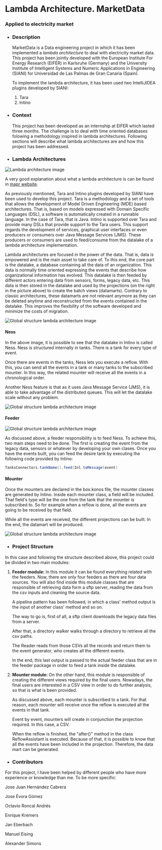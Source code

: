# Lambda Architecture. MarketData### Applied to electricity market* ### Description    MarketData is a Data engineering project in which it has been implemented a *lambda architecture* to deal with electricity market data. This project has been jointly developed with the European Institute For Energy Research (EIFER) in Karlsruhe (Germany) and the University Institute of Intelligent Systems and Numeric Applications in Engineering (SIANI) for Universidad de Las Palmas de Gran Canaria (Spain).        To implement the lambda architecture, it has been used two IntelliJIDEA plugins developed by SIANI:        1. Tara    2. Intino    * ### Context    This project has been developed as an internship at EIFER which lasted three months. The challenge is to deal with time oriented databases folowing a methodology inspired in lambda architectures. Following sections will describe what lambda architectures are and how this project has been addressed.    * ### Lambda Architectures![Lambda architecture image](./lambda_architecture.PNG)A very good explanation about what a lambda architecture is can be found in [mapr website](https://mapr.com/developercentral/lambda-architecture/).As previously mentioned, Tara and Intino plugins developed by SIANI have been used to develop this project. Tara is a methodology and a set of tools that allows the development of Model Driven Engineering (MDE) based architectures. That is, based on models expressed with Domain Specific Languages (DSL), a software is automatically created in a runnable language. In the case of Tara, that is Java. Intino is supported over Tara and provide many DSLs that provide support to the Tara users. This support regards the development of services, graphical user interfaces or even producers or consumers over Java Message Services (JMS). These producers or consumers are used to feed/consume from the datalake of a lambda architecture implementation.Lambda architectures are focused in the power of the data. That is, data is empowered and is the main asset to take care of. To this end, the core part is the datalake, a database containing all the data of an organization. This data is normally time oriented expressing the events that describe how organizational information has evolved. This datalake is then feeded by different actors entering data from sensors, forms, legacy data, etc. This data is then stored in the datalake and used by the projections (on the right in the picture above) to create the batch views (datamarts). Contrary to classic architectures, these datamarts are not relevant anymore as they can be deleted anytime and reconstructed from the events contained in the datalake. This improves the flexibility of the software developed and minimize the costs of migration.![Global structure lambda architecture image](./Global.PNG)#### Ness  In the above image, it is possible to see that the datalake in Intino is called Ness. Ness is structured internally in tanks. There is a tank for every type of event.   Once there are events in the tanks, Ness lets you execute a reflow. With this, you can send all the events in a tank or many tanks to the subscribed mounter. In this way, the related mounter will receive all the events in a chronological order.  Another Ness feature is that as it uses Java Message Service (JMS), it is able to take advantage of the distributed queues. This will let the datalake scale without any problem. ![Global structure lambda architecture image](./Ness.PNG)#### Feeder![Global structure lambda architecture image](./Feeder.PNG)As discussed above, a feeder responsibility is to feed Ness. To achieve this, two main steps need to be done. The first is creating the event from the legacy data, sensors or whatever by developing your own clases. Once you have the events built, you can feed the desire tank by executing the following code provided by Intino:```javaTanksConnectors.tankName().feed(Inl.toMessage(event)```#### MounterOnce the mounters are declared in the box.konos file, the mounter classes are generated by Intino. Inside each mounter class, a field will be included. That field's type will be the one from the tank that the mounter is subscribed to. So for example when a reflow is done, all the events are going to be received by that field.While all the events are received, the different projections can be built. In the end, the datamart will be produced.![Global structure lambda architecture image](./Projection.PNG)* ### Project StructureIn this case and following the structure described above, this project could be divided in two main modules:1. **Feeder module:** In this module it can be found everything related with the feeders. Now, there are only four feeders as there are four data sources. You will also find inside this module classes that are responsible of retrieving data form a sftp server, reading the data from the csv inputs and cleaning the source data.    A pipeline pattern has been followed, in which a class' method output is the input of another class' method and so on.         The way to go is, first of all, a sftp client downloads the legacy data files from a server.         After that, a directory walker walks through a directory to retrieve all the csv paths.         The Reader reads from those CSVs all the records and return them to the event generator, who creates all the different events.         In the end, this last output is passed to the actual feeder class that are in the feeder package in order to feed a tank inside the datalake.2. **Mounter module:** On the other hand, this module is responsible of creating the different views required by the final users. Nowadays, the final users are interested in a CSV view in order to do further analysis, so that is what is been provided.        As discussed above, each mounter is subscribed to a tank. For that reason, each mounter will receive once the reflow is executed all the events in that tank.         Event by event, mounters will create in conjunction the projection required. In this case, a CSV.        When the reflow is finished, the "after()" method in the class ReflowAssistant is executed. Because of that, it is possible to know that all the events have been included in the projection. Therefore, the data mart can be generated.    * ### ContributorsFor this project, I have been helped by different people who have more experience or knowledge than me. To be more specific:Jose Juan Hernández CabreraJose Évora GómezOctavio Roncal AndrésEnrique KremersJan EberbachManuel EisingAlexander Simons